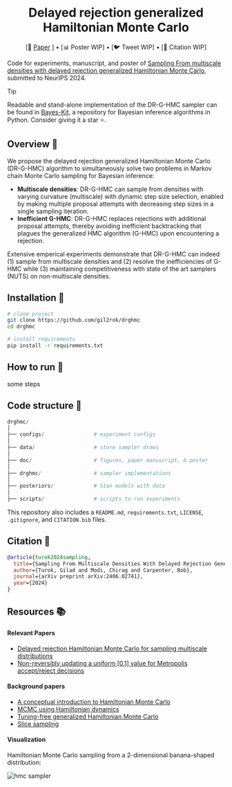<div align="center">

# Delayed rejection generalized Hamiltonian Monte Carlo

<!-- ![License](https://img.shields.io/badge/license-MIT-red.svg) 
![Python](https://img.shields.io/badge/python-3.9%2B-blue.svg)
![Numpy](https://img.shields.io/badge/numpy-1.21.2-blue.svg) -->

</div>
<p align="center">
   [📃 <a href="https://arxiv.org/abs/2406.02741" target="_blank">Paper</a> ] • [📊 Poster WIP] • [🐦 Tweet WIP] • [📄 Citation WIP]<br>
</p>

Code for experiments, manuscript, and poster of [Sampling From multiscale densities with delayed rejection generalized Hamiltonian Monte Carlo](https://arxiv.org/abs/2406.02741), submitted to NeurIPS 2024.

> [!TIP] 
> Readable and stand-alone implementation of the DR-G-HMC sampler can be found in [Bayes-Kit](https://github.com/flatironinstitute/bayes-kit), a repository for Bayesian inference algorithms in Python. Consider giving it a star :star:.

## Overview :telescope:

We propose the delayed rejection generalized Hamiltonian Monte Carlo (DR-G-HMC) algorithm to simultaneously solve two problems in Markov chain Monte Carlo sampling for Bayesian inference:

- **Multiscale densities**: DR-G-HMC can sample from densities with varying curvature (multiscale) with dynamic step size selection, enabled by making multiple proposal attempts with decreasing step sizes in a single sampling iteration.
- **Inefficient G-HMC**: DR-G-HMC replaces rejections with additional proposal attempts, thereby avoiding inefficient backtracking that plagues the generalized HMC algorithm (G-HMC) upon encountering a rejection.

Extensive emperical experiments demonstrate that DR-G-HMC can indeed (1) sample from multiscale densities and (2) resolve the inefficiencies of G-HMC while (3) maintaining competitiveness with state of the art samplers (NUTS) on non-multiscale densities.
<!-- 
## Details :mag:

**Background:** Markov chain Monte Carlo (MCMC) methods are a class of algorithms to generate samples from intractable probability densities. Gradient-based MCMC methods, such as Hamiltonian Monte Carlo (HMC), are widely successful because of their efficency in high dimensions.

**Problem:** HMC struggles when the target density is *multiscale* i.e. contains curvature that varies throughout the density. In this setting, a large leapfrog step size is needed to *efficiently* explore low curvature regions, while a small leapfrog step size is needed to *accurately* explore high curvature regions.

Multiscale geometry is a pathology that frequently occurs in hiearchical models all over statistics: small changes to top level parameters may induce drastic changes to lower level parameters. (Also note that preconditioning with a mass matrix only helps with *constant* curvature).

**Solution:** We propose a new MCMC sampler, Delayed Rejection Generalized Hamiltonian Monte Carlo (DR-G-HMC), that can efficiently sample from multiscale densities.

With *delayed rejection*, we can make multiple proposal attempts in the same sampling iteration. If a proposal is rejected, we generate a new proposal with a smaller leapfrog step size, and thus larger acceptance probability. If we start with a large initial step size, we can efficiently explore low curvature regions. If the proposal is rejected, we can (repeatedly) generate a new proposal with a smaller step size, and thus larger acceptance probability, in high curvature regions. This allows for *dynamic* step size selection that can sample from multiscale densities.

With *generalized HMC*, we make this approach more efficient. Instead of using a small step size to traverse an entire HMC trajectory (comprised of many leapfrog steps), generalized HMC uses a small step size for a *single* leapfrog step. This allows for step size adaptation only where needed along a trajectory.

**Bonus:**  -->

## Installation :wrench:

```bash
# clone project
git clone https://github.com/gil2rok/drghmc
cd drghmc

# install requirements
pip install -r requirements.txt
```

## How to run :rocket:

some steps

## Code structure :file_folder:

```python
drghmc/
│
├── configs/                # experiment configs
│
├── data/                   # store sampler draws
│
├── doc/                    # figures, paper manuscript, & poster
│
├── drghmc/                 # sampler implementations
│
├── posteriors/             # Stan models with data
│
├── scripts/                # scripts to run experiments
```

This repository also includes a `README.md`, `requirements.txt`, `LICENSE`, `.gitignore`, and `CITATION.bib` files.

## Citation :page_facing_up:

```bibtex
@article{turok2024sampling,
  title={Sampling From Multiscale Densities With Delayed Rejection Generalized Hamiltonian Monte Carlo},
  author={Turok, Gilad and Modi, Chirag and Carpenter, Bob},
  journal={arXiv preprint arXiv:2406.02741},
  year={2024}
}
```

## Resources :books:

#### Relevant Papers
- [Delayed rejection Hamiltonian Monte Carlo for sampling multiscale distributions](https://arxiv.org/abs/2110.00610)
- [Non-reversibly updating a uniform [0,1] value for Metropolis accept/reject decisions](https://arxiv.org/abs/2001.11950)

#### Background papers
- [A conceptual introduction to Hamiltonian Monte Carlo](https://arxiv.org/pdf/1701.02434.pdf)
- [MCMC using Hamiltonian dynamics](https://arxiv.org/pdf/1206.1901.pdf)
- [Tuning-free generalized Hamiltonian Monte Carlo](https://proceedings.mlr.press/v151/hoffman22a/hoffman22a.pdf)
- [Slice sampling](https://arxiv.org/abs/physics/0009028)

#### Visualization

Hamiltonian Monte Carlo sampling from a 2-dimensional banana-shaped distribution:

![hmc sampler](https://raw.githubusercontent.com/chi-feng/mcmc-demo/master/docs/hmc.gif)
